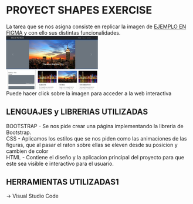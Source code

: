 # PROYECT SHAPES EXERCISE
La tarea que se nos asigna consiste en replicar la imagen de <a href="https://www.figma.com/file/omX2O0qCLb3tL9Owf41qH4/Cities-in-the-world?node-id=0%3A1&t=kHUpHDWeMH8EKAgo-0" target="_blank">EJEMPLO EN FIGMA</a> y con ello sus distintas funcionalidades.<br>
<a href="https://bryanjpj.github.io/Cities-In-The-World/" target="_blank"><img src="https://github.com/BryanJPJ/Cities-In-The-World/blob/main/imgs/screenshot.jpg" alt="Index" width="250"></a>
<br>
Puede hacer click sobre la imagen para acceder a la web interactiva
## LENGUAJES y LIBRERIAS UTILIZADAS
BOOTSTRAP - Se nos pide crear una página implementando la libreria de Bootstrap.<br>
CSS - Aplicamos los estilos que se nos piden como las animaciones de las figuras, que al pasar el raton sobre ellas se eleven desde su posicion y cambien de color<br>
HTML - Contiene el diseño y la aplicacion principal del proyecto para que este sea visible e interactivo para el usuario.
## HERRAMIENTAS UTILIZADAS1
-> Visual Studio Code
